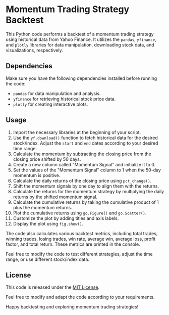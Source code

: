# Momentum Trading Strategy Backtest

This Python code performs a backtest of a momentum trading strategy using historical data from Yahoo Finance. It utilizes the `pandas`, `yfinance`, and `plotly` libraries for data manipulation, downloading stock data, and visualizations, respectively.

## Dependencies

Make sure you have the following dependencies installed before running the code:

- `pandas` for data manipulation and analysis.
- `yfinance` for retrieving historical stock price data.
- `plotly` for creating interactive plots.

## Usage

1. Import the necessary libraries at the beginning of your script.
2. Use the `yf.download()` function to fetch historical data for the desired stock/index. Adjust the `start` and `end` dates according to your desired time range.
3. Calculate the momentum by subtracting the closing price from the closing price shifted by 50 days.
4. Create a new column called "Momentum Signal" and initialize it to 0.
5. Set the values of the "Momentum Signal" column to 1 when the 50-day momentum is positive.
6. Calculate the daily returns of the closing price using `pct_change()`.
7. Shift the momentum signals by one day to align them with the returns.
8. Calculate the returns for the momentum strategy by multiplying the daily returns by the shifted momentum signal.
9. Calculate the cumulative returns by taking the cumulative product of 1 plus the momentum returns.
10. Plot the cumulative returns using `go.Figure()` and `go.Scatter()`.
11. Customize the plot by adding titles and axis labels.
12. Display the plot using `fig.show()`.

The code also calculates various backtest metrics, including total trades, winning trades, losing trades, win rate, average win, average loss, profit factor, and total return. These metrics are printed in the console.

Feel free to modify the code to test different strategies, adjust the time range, or use different stock/index data.

## License

This code is released under the [MIT License](https://opensource.org/licenses/MIT).

Feel free to modify and adapt the code according to your requirements.

Happy backtesting and exploring momentum trading strategies!
